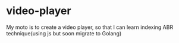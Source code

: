 # video-player
My moto is to create a video player, so that I can learn indexing ABR technique(using js but soon migrate to Golang)
